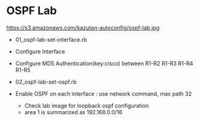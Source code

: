 # OSPF Lab
https://s3.amazonaws.com/kazutan-autoconfig/ospf-lab.jpg
* 01_ospf-lab-set-interface.rb
 * Configure Interface
 * Configure MD5 Authentication(key:cisco)  between R1-R2  R1-R3  R1-R4  R1-R5

* 02_ospf-lab-set-ospf.rb
 * Enable OSPF on each interface : use network command,  max path 32
   * Check lab image for loopback ospf configuration
   * area 1 is summarized as 192.168.0.0/16

